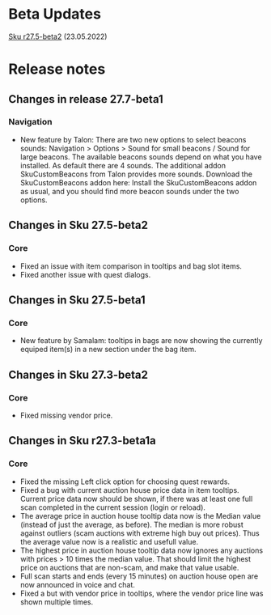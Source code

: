 # Beta Updates

[Sku r27.5-beta2](https://github.com/Duugu/Sku/releases/download/27.7-beta1/Sku-27.7-beta1-bcc.zip) (23.05.2022)<br>

# Release notes

## Changes in release 27.7-beta1

### Navigation
- New feature by Talon: 
	There are two new options to select beacons sounds: Navigation > Options > Sound for small beacons / Sound for large beacons.
	The available beacons sounds depend on what you have installed. As default there are 4 sounds.
	The additional addon SkuCustomBeacons from Talon provides more sounds.
	Download the SkuCustomBeacons addon here:
	Install the SkuCustomBeacons addon as usual, and you should find more beacon sounds under the two options.

## Changes in Sku 27.5-beta2

### Core
- Fixed an issue with item comparison in tooltips and bag slot items.
- Fixed another issue with quest dialogs.

## Changes in Sku 27.5-beta1
	
### Core
- New feature by Samalam: tooltips in bags are now showing the currently equiped item(s) in a new section under the bag item.

## Changes in Sku 27.3-beta2

### Core
- Fixed missing vendor price.
    
## Changes in Sku r27.3-beta1a

### Core
- Fixed the missing Left click option for choosing quest rewards.
- Fixed a bug with current auction house price data in item tooltips. Current price data now should be shown, if there was at least one full scan completed in the current session (login or reload).
- The average price in auction house tooltip data now is the Median value (instead of just the average, as before). The median is more robust against outliers (scam auctions with extreme high buy out prices). Thus the average value now is a realistic and usefull value.
- The highest price in auction house tooltip data now ignores any auctions with prices > 10 times the median value. That should limit the highest price on auctions that are non-scam, and make that value usable.
- Full scan starts and ends (every 15 minutes) on auction house open are now announced in voice and chat.
- Fixed a but with vendor price in tooltips, where the vendor price line was shown multiple times.
